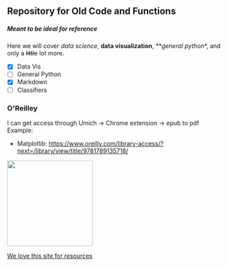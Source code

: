## Repository for Old Code and Functions   

##### Meant to be ideal for reference   

Here we will cover *data science*, **data visualization**, **_general python_*, and only a ~~little~~ lot more.   

- [x] Data Vis
- [ ] General Python
- [x] Markdown
- [ ] Classifiers

### O'Reilley    
I can get access through Umich -> Chrome extension -> epub to pdf    
Example:  
- Matplotlib: https://www.oreilly.com/library-access/?next=/library/view/title/9781789135718/ 





[comment]: <> (This is a comment, it will not be included)

<img src="https://ih1.redbubble.net/image.5180697688.0966/st,small,507x507-pad,600x600,f8f8f8.u1.jpg" width="200" height="200" />


[We love this site for resources](https://towardsdatascience.com/)
